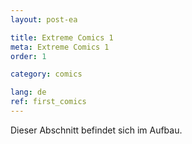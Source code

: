 ```yaml
---
layout: post-ea

title: Extreme Comics 1
meta: Extreme Comics 1
order: 1

category: comics

lang: de
ref: first_comics
---
```


Dieser Abschnitt befindet sich im Aufbau.
